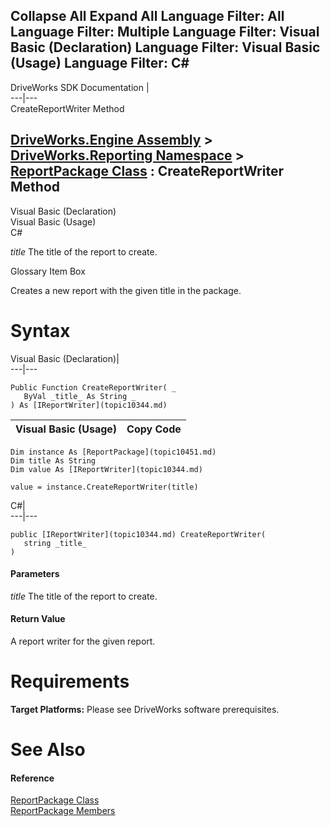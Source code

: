 Collapse All Expand All Language Filter: All  Language Filter: Multiple  Language Filter: Visual Basic (Declaration) Language Filter: Visual Basic (Usage) Language Filter: C#  
---  
DriveWorks SDK Documentation  |   
---|---  
CreateReportWriter Method   
  
[DriveWorks.Engine Assembly](topic2156.md) > [DriveWorks.Reporting Namespace](topic10334.md) > [ReportPackage Class](topic10451.md) : CreateReportWriter Method  
---  
  
Visual Basic (Declaration)    
Visual Basic (Usage)    
C# 

_title_
    The title of the report to create.

Glossary Item Box

Creates a new report with the given title in the package. 

# Syntax

Visual Basic (Declaration)|   
---|---  
      
    
    Public Function CreateReportWriter( _
       ByVal _title_ As String _
    ) As [IReportWriter](topic10344.md)  
  
Visual Basic (Usage)| Copy Code  
---|---  
      
    
    Dim instance As [ReportPackage](topic10451.md)
    Dim title As String
    Dim value As [IReportWriter](topic10344.md)
     
    value = instance.CreateReportWriter(title)  
  
C#|   
---|---  
      
    
    public [IReportWriter](topic10344.md) CreateReportWriter( 
       string _title_
    )  
  
#### Parameters

 _title_
    The title of the report to create.

#### Return Value

A report writer for the given report.

# Requirements

**Target Platforms:** Please see DriveWorks software prerequisites.

# See Also

#### Reference

[ReportPackage Class](topic10451.md)   
[ReportPackage Members](topic10452.md)


